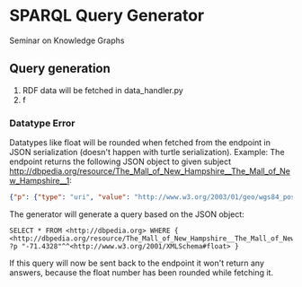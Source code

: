 # SPARQL Query Generator

Seminar on Knowledge Graphs

## Query generation

1. RDF data will be fetched in data_handler.py
2. f

### Datatype Error

Datatypes like float will be rounded when fetched from the endpoint in JSON serialization (doesn't happen with turtle serialization).
Example:
The endpoint returns the following JSON object to given subject <http://dbpedia.org/resource/The_Mall_of_New_Hampshire__The_Mall_of_New_Hampshire__1>:

```json
{"p": {"type": "uri", "value": "http://www.w3.org/2003/01/geo/wgs84_pos#long"}, "o": {"type": "typed-literal", "datatype": "http://www.w3.org/2001/XMLSchema#float", "value": "-71.4328"}} 
```

The generator will generate a query based on the JSON object:

```sparql
SELECT * FROM <http://dbpedia.org> WHERE { <http://dbpedia.org/resource/The_Mall_of_New_Hampshire__The_Mall_of_New_Hampshire__1> ?p "-71.4328"^^<http://www.w3.org/2001/XMLSchema#float> }
```

If this query will now be sent back to the endpoint it won't return any answers, because the float number has been rounded while fetching it.
